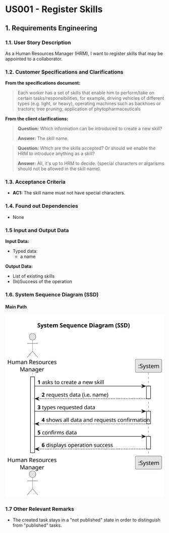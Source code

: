 # US001 - Register Skills


## 1. Requirements Engineering

### 1.1. User Story Description

As a Human Resources Manager (HRM), I want to register skills that may be appointed to a collaborator.

### 1.2. Customer Specifications and Clarifications 

**From the specifications document:**

>	Each worker has a set of skills that enable him to perform/take on certain tasks/responsibilities, for example, driving vehicles of different types (e.g. light, or heavy), operating machines such as backhoes or tractors; tree pruning; application of phytopharmaceuticals

**From the client clarifications:**

> **Question:** Which information can be introduced to create a new skill?
>
> **Answer:** The skill name.

> **Question:** Which are the skills accepted? Or should we enable the HRM to introduce anything as a skill?
>
> **Answer:** All, it's up to HRM to decide. (special characters or algarisms should not be allowed in the skill name).

### 1.3. Acceptance Criteria

* **AC1:** The skill name must not have special characters.

### 1.4. Found out Dependencies

* None

### 1.5 Input and Output Data

**Input Data:**

* Typed data:
    * a name

**Output Data:**

* List of existing skills
* (In)Success of the operation

### 1.6. System Sequence Diagram (SSD)

#### Main Path

![System Sequence Diagram - Alternative One](svg/us001-system-sequence-diagram.svg)


### 1.7 Other Relevant Remarks

* The created task stays in a "not published" state in order to distinguish from "published" tasks.